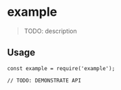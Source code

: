 # example

> TODO: description

## Usage

```
const example = require('example');

// TODO: DEMONSTRATE API
```
